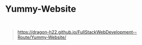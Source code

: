 # Yummy-Website

<br>

> https://dragon-h22.github.io/FullStackWebDevelopment--Route/Yummy-Website/
